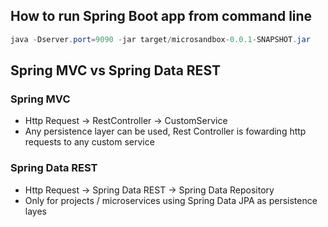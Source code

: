 ## How to run Spring Boot app from command line
```java
java -Dserver.port=9090 -jar target/microsandbox-0.0.1-SNAPSHOT.jar
```
## Spring MVC vs Spring Data REST
### Spring MVC
- Http Request -> RestController -> CustomService
- Any persistence layer can be used, Rest Controller is fowarding http requests to any custom service
### Spring Data REST
- Http Request -> Spring Data REST -> Spring Data Repository
- Only for projects / microservices using Spring Data JPA as persistence layes
